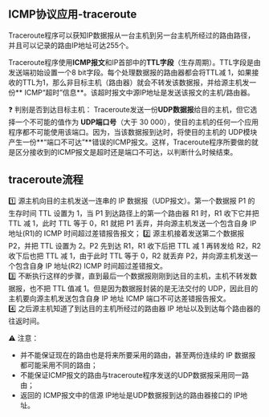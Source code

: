 ## ICMP协议应用-traceroute
Traceroute程序可以获知IP数据报从一台主机到另一台主机所经过的路由路径，并且可以记录的路由IP地址可达255个。

Traceroute程序使用**ICMP报文**和IP首部中的**TTL字段**（生存周期）。TTL字段是由发送端初始设置一个8 bit字段。每个处理数据报的路由器都会将TTL减 1，如果接收的TTL为1，那么非目标主机（路由器）就会不转发该数据报，并给源主机发一份** ICMP“超时”信息**。该超时报文中源IP地址是发送该报文的主机/路由器。

:question:  判别是否到达目标主机：
Traceroute发送一份**UDP数据报**给目的主机，但它选择一个不可能的值作为 **UDP端口号**（大于 30 000），使目的主机的任何一个应用程序都不可能使用该端口。因为，当该数据报到达时，将使目的主机的 UDP模块产生一份**“端口不可达”**错误的ICMP报文。这样，Traceroute程序所要做的就是区分接收到的ICMP报文是超时还是端口不可达，以判断什么时候结束。

## traceroute流程

:one: 源主机向目的主机发送一连串的 IP 数据报（UDP报文）。第一个数据报 P1 的生存时间 TTL 设置为 1，当 P1 到达路径上的第一个路由器 R1 时，R1 收下它并把 TTL 减 1，此时 TTL 等于 0，R1 就把 P1 丢弃，并向源主机发送一个包含自身 IP 地址(R1)的 ICMP 时间超过差错报告报文；
:two: 源主机接着发送第二个数据报 P2，并把 TTL 设置为 2。P2 先到达 R1，R1 收下后把 TTL 减 1 再转发给 R2，R2 收下后也把 TTL 减 1，由于此时 TTL 等于 0，R2 就丢弃 P2，并向源主机发送一个包含自身 IP 地址(R2) ICMP 时间超过差错报文。  
:three: 不断执行这样的步骤，直到最后一个数据报刚刚到达目的主机，主机不转发数据报，也不把 TTL 值减 1。但是因为数据报封装的是无法交付的 UDP，因此目的主机要向源主机发送包含自身 IP 地址 ICMP 端口不可达差错报告报文。  
:four: 之后源主机知道了到达目的主机所经过的路由器 IP 地址以及到达每个路由器的往返时间。

:warning: 注意：
- 并不能保证现在的路由也是将来所要采用的路由，甚至两份连续的 IP 数据报都可能采用不同的路由；
- 不能保证ICMP报文的路由与traceroute程序发送的UDP数据报采用同一路由；
- 返回的 ICMP报文中的信源 IP地址是UDP数据报到达的路由器接口的 IP地址。
 